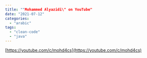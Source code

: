 ```yaml
---
title: ""Mohammed Alyazidi\" on YouTube"
date: "2021-07-12"
categories: 
  - "arabic"
tags: 
  - "clean-code"
  - "java"
---
```


[https://youtube.com/c/mohd4cs](https://youtube.com/c/mohd4cs)

